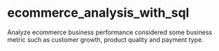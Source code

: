 # ecommerce_analysis_with_sql
Analyze ecommerce business performance considered some business metric such as customer growth, product quality and payment type.
